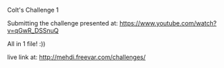 
Colt's Challenge 1

Submitting the challenge presented at: https://www.youtube.com/watch?v=qGwR_DSSnuQ

All in 1 file! :))

live link at: http://mehdi.freevar.com/challenges/
